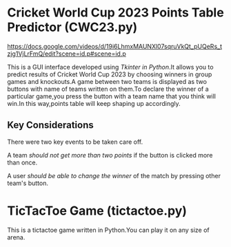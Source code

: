 # Cricket World Cup 2023 Points Table Predictor (CWC23.py)
https://docs.google.com/videos/d/19i6LhmxMAUNXl07sqruVkQt_pUQeRs_tzjg1VjLrFmQ/edit?scene=id.p#scene=id.p

This is a GUI interface developed using *Tkinter in Python*.It allows you to predict results of Cricket World Cup 2023 by choosing winners in group games and knockouts.A game between two teams is displayed as two buttons with name of teams written on them.To declare the winner of a particular game,you press the button with a team name that you think will win.In this way,points table will keep shaping up accordingly.
## Key Considerations
There were two key events to be taken care off.

A team _should not get more than two points_ if the button is clicked more than once.

A user _should be able to change the winner_ of the match by pressing other team's button.

# TicTacToe Game (tictactoe.py)
This is a tictactoe game written in Python.You can play it on any size of arena.


